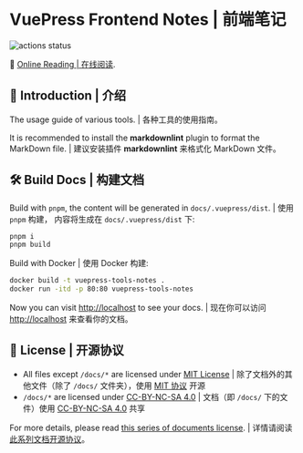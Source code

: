 # VuePress Frontend Notes | 前端笔记

![actions status](https://img.shields.io/github/actions/workflow/status/Sun-ZhenXing/vuepress-tools-notes/deploy-docs.yml?branch=main)

🚀 [Online Reading | 在线阅读](https://blog.alexsun.top/vuepress-tools-notes/).

## 📖 Introduction | 介绍

The usage guide of various tools. | 各种工具的使用指南。

It is recommended to install the **markdownlint** plugin to format the MarkDown file. | 建议安装插件 **markdownlint** 来格式化 MarkDown 文件。

## 🛠️ Build Docs | 构建文档

Build with `pnpm`, the content will be generated in `docs/.vuepress/dist`. | 使用 `pnpm` 构建， 内容将生成在 `docs/.vuepress/dist` 下:

```bash
pnpm i
pnpm build
```

Build with Docker | 使用 Docker 构建:

```bash
docker build -t vuepress-tools-notes .
docker run -itd -p 80:80 vuepress-tools-notes
```

Now you can visit <http://localhost> to see your docs. | 现在你可以访问 <http://localhost> 来查看你的文档。

## 📜 License | 开源协议

- All files except `/docs/*` are licensed under [MIT License](https://mit-license.org/) | 除了文档外的其他文件（除了 `/docs/` 文件夹），使用 [MIT 协议](https://mit-license.org/) 开源
- `/docs/*` are licensed under [CC-BY-NC-SA 4.0](https://creativecommons.org/licenses/by-nc-sa/4.0/) | 文档（即 `/docs/` 下的文件）使用 [CC-BY-NC-SA 4.0](https://creativecommons.org/licenses/by-nc-sa/4.0/) 共享

For more details, please read [this series of documents license](https://github.com/Sun-ZhenXing/Sun-ZhenXing.github.io#%E5%BC%80%E6%BA%90%E5%8D%8F%E8%AE%AE). | 详情请阅读 [此系列文档开源协议](https://github.com/Sun-ZhenXing/Sun-ZhenXing.github.io#%E5%BC%80%E6%BA%90%E5%8D%8F%E8%AE%AE)。
